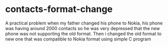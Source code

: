 # contacts-format-change
A practical problem when my father changed his phone to Nokia, his phone was having around 2000 contacts so he was very depressed that the new phone was not supporting the old format. Then i changed the old format to new one that was compatible to Nokia format using simple C program
